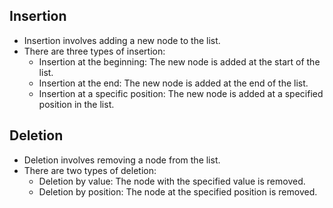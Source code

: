 ## Insertion

- Insertion involves adding a new node to the list.
- There are three types of insertion:
    - Insertion at the beginning: The new node is added at the start of the list.
    - Insertion at the end: The new node is added at the end of the list.
    - Insertion at a specific position: The new node is added at a specified position in the list.  



 ## Deletion

- Deletion involves removing a node from the list.
- There are two types of deletion:
    - Deletion by value: The node with the specified value is removed.
    - Deletion by position: The node at the specified position is removed.
